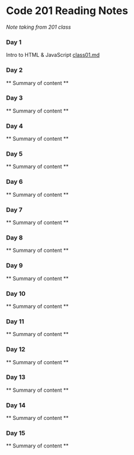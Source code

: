 # Code 201 Reading Notes
*Note taking from 201 class*



### Day 1
Intro to HTML & JavaScript
[class01.md](https://alex2pena.github.io/reading-notes/class01.md)

### Day 2
** Summary of content **



### Day 3
** Summary of content **



### Day 4
** Summary of content **



### Day 5
** Summary of content **



### Day 6
** Summary of content **



### Day 7
** Summary of content **



### Day 8
** Summary of content **



### Day 9
** Summary of content **



### Day 10
** Summary of content **



### Day 11
** Summary of content **



### Day 12
** Summary of content **



### Day 13
** Summary of content **



### Day 14
** Summary of content **



### Day 15
** Summary of content **



